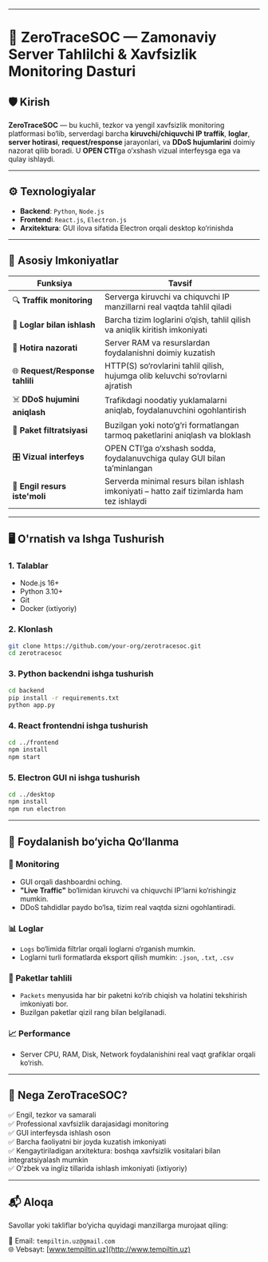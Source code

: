 
---

# 📡 ZeroTraceSOC — Zamonaviy Server Tahlilchi & Xavfsizlik Monitoring Dasturi

## 🛡️ Kirish

**ZeroTraceSOC** — bu kuchli, tezkor va yengil xavfsizlik monitoring platformasi bo‘lib, serverdagi barcha **kiruvchi/chiquvchi IP traffik**, **loglar**, **server hotirasi**, **request/response** jarayonlari, va **DDoS hujumlarini** doimiy nazorat qilib boradi. U **OPEN CTI**’ga o‘xshash vizual interfeysga ega va qulay ishlaydi.

---

## ⚙️ Texnologiyalar

- **Backend**: `Python`, `Node.js`
- **Frontend**: `React.js`, `Electron.js`
- **Arxitektura**: GUI ilova sifatida Electron orqali desktop ko‘rinishda

---

## 🚀 Asosiy Imkoniyatlar

| Funksiya | Tavsif |
|----------|--------|
| 🔍 **Traffik monitoring** | Serverga kiruvchi va chiquvchi IP manzillarni real vaqtda tahlil qiladi |
| 📄 **Loglar bilan ishlash** | Barcha tizim loglarini o‘qish, tahlil qilish va aniqlik kiritish imkoniyati |
| 💾 **Hotira nazorati** | Server RAM va resurslardan foydalanishni doimiy kuzatish |
| 🌐 **Request/Response tahlili** | HTTP(S) so‘rovlarini tahlil qilish, hujumga olib keluvchi so‘rovlarni ajratish |
| ☠️ **DDoS hujumini aniqlash** | Trafikdagi noodatiy yuklamalarni aniqlab, foydalanuvchini ogohlantirish |
| 🧱 **Paket filtratsiyasi** | Buzilgan yoki noto‘g‘ri formatlangan tarmoq paketlarini aniqlash va bloklash |
| 🎛️ **Vizual interfeys** | OPEN CTI’ga o‘xshash sodda, foydalanuvchiga qulay GUI bilan ta’minlangan |
| 🔋 **Engil resurs iste'moli** | Serverda minimal resurs bilan ishlash imkoniyati – hatto zaif tizimlarda ham tez ishlaydi |

---

## 🖥️ O'rnatish va Ishga Tushurish

### 1. Talablar
- Node.js 16+
- Python 3.10+
- Git
- Docker (ixtiyoriy)

### 2. Klonlash
```bash
git clone https://github.com/your-org/zerotracesoc.git
cd zerotracesoc
```

### 3. Python backendni ishga tushurish
```bash
cd backend
pip install -r requirements.txt
python app.py
```

### 4. React frontendni ishga tushurish
```bash
cd ../frontend
npm install
npm start
```

### 5. Electron GUI ni ishga tushurish
```bash
cd ../desktop
npm install
npm run electron
```

---

## 🧠 Foydalanish bo‘yicha Qo‘llanma

### 🔎 Monitoring
- GUI orqali dashboardni oching.
- **"Live Traffic"** bo‘limidan kiruvchi va chiquvchi IP'larni ko‘rishingiz mumkin.
- DDoS tahdidlar paydo bo‘lsa, tizim real vaqtda sizni ogohlantiradi.

### 📊 Loglar
- `Logs` bo‘limida filtrlar orqali loglarni o‘rganish mumkin.
- Loglarni turli formatlarda eksport qilish mumkin: `.json`, `.txt`, `.csv`

### 🧱 Paketlar tahlili
- `Packets` menyusida har bir paketni ko‘rib chiqish va holatini tekshirish imkoniyati bor.
- Buzilgan paketlar qizil rang bilan belgilanadi.

### 📈 Performance
- Server CPU, RAM, Disk, Network foydalanishini real vaqt grafiklar orqali ko‘rish.

---

## 🌟 Nega ZeroTraceSOC?

✅ Engil, tezkor va samarali  
✅ Professional xavfsizlik darajasidagi monitoring  
✅ GUI interfeysda ishlash oson  
✅ Barcha faoliyatni bir joyda kuzatish imkoniyati  
✅ Kengaytiriladigan arxitektura: boshqa xavfsizlik vositalari bilan integratsiyalash mumkin  
✅ O‘zbek va ingliz tillarida ishlash imkoniyati (ixtiyoriy)

---

## 📬 Aloqa

Savollar yoki takliflar bo‘yicha quyidagi manzillarga murojaat qiling:

📧 Email: `tempiltin.uz@gmail.com`  
🌐 Vebsayt: [www.tempiltin.uz](http://www.tempiltin.uz)

